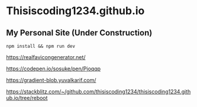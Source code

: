 # Thisiscoding1234.github.io
## My Personal Site (Under Construction)
```
npm install && npm run dev
```


https://realfavicongenerator.net/

https://codepen.io/sosuke/pen/Pjoqqp

https://gradient-blob.yuvalkarif.com/

https://stackblitz.com/~/github.com/thisiscoding1234/thisiscoding1234.github.io/tree/reboot
